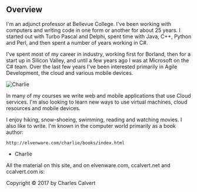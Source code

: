 ## Overview

I'm an adjunct professor at Bellevue College. I've been working with computers and writing code in one form or another for about 25 years. I started out with Turbo Pascal and Delphi, spent time with Java, C++, Python and Perl, and then spent a number of years working in C#.

I've spent most of my career in industry, working first for Borland, then for a start up in Silicon Valley, and until a few years ago I was at Microsoft on the C# team. Over the last few years I've been interested primarily in Agile Development, the cloud and various mobile devices.

![Charlie](https://s3.amazonaws.com/bucket01.elvenware.com/images/Charlie05.png)

In many of my courses we write web and mobile applications that use Cloud services. I'm also looking to learn new ways to use virtual machines, cloud resources and mobile devices.

I enjoy hiking, snow-shoeing, swimming, reading and watching movies. I also like to write. I'm known in the computer world primarily as a book author:

    http://elvenware.com/charlie/books/index.html

- Charlie

All the material on this site, and on elvenware.com, ccalvert.net and ccalvert.com is:

Copyright &copy; 2017 by Charles Calvert
